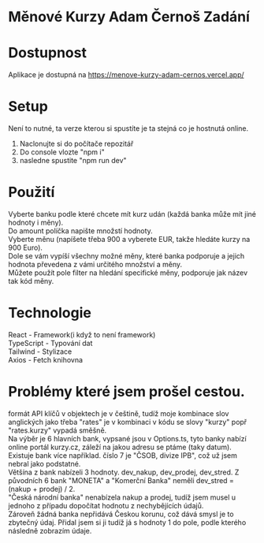 # Měnové Kurzy Adam Černoš Zadání

# Dostupnost

Aplikace je dostupná na https://menove-kurzy-adam-cernos.vercel.app/ 

# Setup
Není to nutné, ta verze kterou si spustíte je ta stejná co je hostnutá online. <br />
1. Naclonujte si do počítače repozitář <br />
2. Do console vlozte "npm i" <br /> 
3. nasledne spustite "npm run dev" <br />

# Použití
Vyberte banku podle které chcete mít kurz udán (každá banka může mít jiné hodnoty i měny). <br />
Do amount políčka napište množstí hodnoty. <br />
Vyberte měnu (napíšete třeba 900 a vyberete EUR, takže hledáte kurzy na 900 Euro). <br />
Dole se vám vypíší všechny možné měny, které banka podporuje a jejich hodnota převedena z vámi určitého množství a měny. <br />
Můžete použít pole filter na hledání specifické měny, podporuje jak název tak kód měny. <br />

# Technologie 
React - Framework(i když to není framework)<br />
TypeScript - Typování dat<br />
Tailwind - Stylizace<br />
Axios - Fetch knihovna<br />


# Problémy které jsem prošel cestou. 
formát API klíčů v objektech je v češtině, tudíž moje kombinace slov anglických jako třeba "rates" je v kombinaci v kódu se slovy "kurzy" popř "rates.kurzy" vypadá směšně. <br />
Na výběr je 6 hlavních bank, vypsané jsou v Options.ts, tyto banky nabízí online portál kurzy.cz, záleží na jakou adresu se ptáme (taky datum). 
Existuje bank více například. číslo 7 je "ČSOB, divize IPB", což už jsem nebral jako podstatné. <br />
Většína z bank nabízeli 3 hodnoty. dev_nakup, dev_prodej, dev_stred. Z původních 6 bank "MONETA" a "Komerční Banka" neměli dev_stred = (nakup + prodej) / 2.<br />
"Česká národní banka" nenabízela nakup a prodej, tudíž jsem musel u jednoho z případu dopočítat hodnotu z nechybějících údajů. <br />
Zároveň žádná banka nepřidává Českou korunu, což dává smysl je to zbytečný údaj. Přidal jsem si ji tudíž já s hodnoty 1 do pole, podle kterého následně zobrazím údaje. <br />

